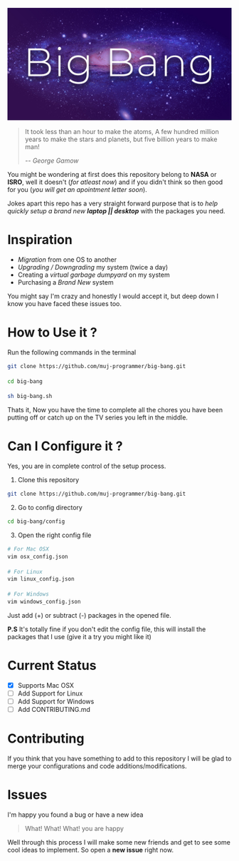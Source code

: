 ![Readme-Header](.github/header.jpg)

> It took less than an hour to make the atoms, A few hundred million years to make the stars and planets, but five billion years to make man!
>
> -- _George Gamow_

You might be wondering at first does this repository belong to __NASA__ or __ISRO__, well it doesn't (_for atleast now_) and if you didn't think so then good for you (_you will get an apointment letter soon_).

Jokes apart this repo has a very straight forward purpose that is to _help quickly setup a brand new **laptop || desktop**_ with the packages you need.

# Inspiration
* _Migration_ from one OS to another
* _Upgrading / Downgrading_ my system (twice a day)
* Creating a _virtual garbage dumpyard_ on my system
* Purchasing a _Brand New_ system

You might say I'm crazy and honestly I would accept it, but deep down I know you have faced these issues too.

# How to Use it ?
Run the following commands in the terminal
```bash
git clone https://github.com/muj-programmer/big-bang.git

cd big-bang

sh big-bang.sh
```
Thats it, Now you have the time to complete all the chores you have been putting off or catch up on the TV series you left in the middle.

# Can I Configure it ?
Yes, you are in complete control of the setup process.

1. Clone this repository
```bash
git clone https://github.com/muj-programmer/big-bang.git
```
2. Go to config directory
```bash
cd big-bang/config
```
3. Open the right config file
```bash
# For Mac OSX
vim osx_config.json

# For Linux
vim linux_config.json

# For Windows
vim windows_config.json
```

Just add (+) or subtract (-) packages in the opened file.

**P.S** It's totally fine if you don't edit the config file, this will install the packages that I use (give it a try you might like it)

# Current Status
- [x] Supports Mac OSX
- [ ] Add Support for Linux
- [ ] Add Support for Windows
- [ ] Add CONTRIBUTING.md

# Contributing
If you think that you have something to add to this repository I will be glad to merge your configurations and code additions/modifications.

# Issues
I'm happy you found a bug or have a new idea

> What! What! What! you are happy

Well through this process I will make some new friends and get to see some cool ideas to implement. So open a __new issue__ right now.